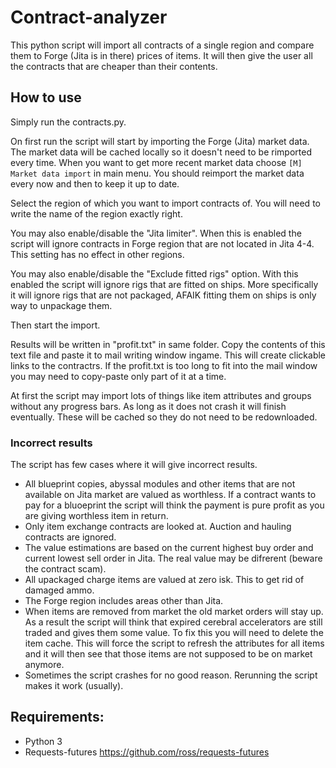 # Contract-analyzer

This python script will import all contracts of a single region and compare them to Forge (Jita is in there) prices of items. It will then give the user all the contracts that are cheaper than their contents.

## How to use
Simply run the contracts.py. 

On first run the script will start by importing the Forge (Jita) market data. The market data will be cached locally so it doesn't need to be rimported every time. When you want to get more recent market data choose `[M] Market data import` in main menu. You should reimport the market data every now and then to keep it up to date.

Select the region of which you want to import contracts of. You will need to write the name of the region exactly right.

You may also enable/disable the "Jita limiter". When this is enabled the script will ignore contracts in Forge region that are not located in Jita 4-4. This setting has no effect in other regions.

You may also enable/disable the "Exclude fitted rigs" option. With this enabled the script will ignore rigs that are fitted on ships. More specifically it will ignore rigs that are not packaged, AFAIK fitting them on ships is only way to unpackage them.

Then start the import.

Results will be written in "profit.txt" in same folder. Copy the contents of this text file and paste it to mail writing window ingame. This will create clickable links to the contractrs.
If the profit.txt is too long to fit into the mail window you may need to copy-paste only part of it at a time.

At first the script may import lots of things like item attributes and groups without any progress bars. As long as it does not crash it will finish eventually. These will be cached so they do not need to be redownloaded.

### Incorrect results

The script has few cases where it will give incorrect results.
* All blueprint copies, abyssal modules and other items that are not available on Jita market are valued as worthless. If a contract wants to pay for a bluoeprint the script will think the payment is pure profit as you are giving worthless item in return.
* Only item exchange contracts are looked at. Auction and hauling contracts are ignored.
* The value estimations are based on the current highest buy order and current lowest sell order in Jita. The real value may be difrerent (beware the contract scam).
* All upackaged charge items are valued at zero isk. This to get rid of damaged ammo.
* The Forge region includes areas other than Jita.
* When items are removed from market the old market orders will stay up. As a result the script will think that expired cerebral accelerators are still traded and gives them some value. To fix this you will need to delete the item cache. This will force the script to refresh the attributes for all items and it will then see that those items are not supposed to be on market anymore.
* Sometimes the script crashes for no good reason. Rerunning the script makes it work (usually).

## Requirements:
* Python 3
* Requests-futures https://github.com/ross/requests-futures
